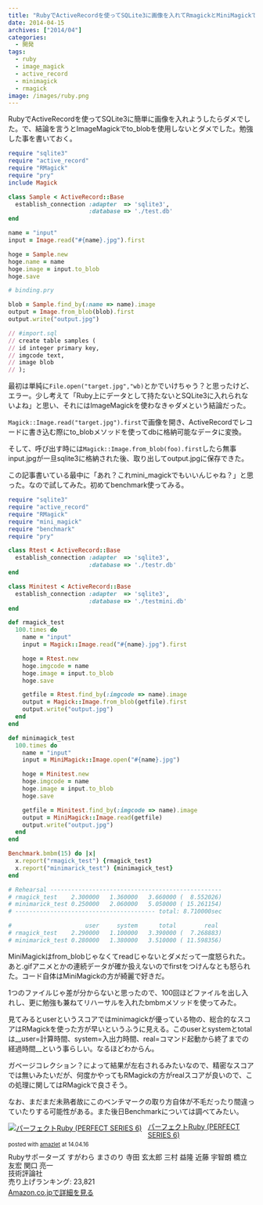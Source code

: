 ```yaml
---
title: "RubyでActiveRecordを使ってSQLite3に画像を入れてRmagickとMiniMagickでbenchmarkを試してみた"
date: 2014-04-15
archives: ["2014/04"]
categories:
  - 開発
tags:
  - ruby
  - image_magick
  - active_record
  - minimagick
  - rmagick
image: /images/ruby.png
---
```

RubyでActiveRecordを使ってSQLite3に簡単に画像を入れようしたらダメでした。で、結論を言うとImageMagickでto_blobを使用しないとダメでした。勉強した事を書いておく。

<!--more-->

```ruby
require "sqlite3"
require "active_record"
require "RMagick"
require "pry"
include Magick

class Sample < ActiveRecord::Base
  establish_connection :adapter  => 'sqlite3',
                       :database => './test.db'
end

name = "input"
input = Image.read("#{name}.jpg").first

hoge = Sample.new
hoge.name = name
hoge.image = input.to_blob
hoge.save

# binding.pry

blob = Sample.find_by(:name => name).image
output = Image.from_blob(blob).first
output.write("output.jpg")

// #import.sql
// create table samples (
// id integer primary key,
// imgcode text,
// image blob
// );
```

最初は単純に`File.open("target.jpg","wb)`とかでいけちゃう？と思ったけど、エラー。少し考えて「Ruby上にデータとして持たないとSQLite3に入れられないよね」と思い、それにはImageMagickを使わなきゃダメという結論だった。

`Magick::Image.read("target.jpg").first`で画像を開き、ActiveRecordでレコードに書き込む際にto_blobメソッドを使ってdbに格納可能なデータに変換。

そして、呼び出す時には`Magick::Image.from_blob(foo).first`したら無事input.jpgが一旦sqlite3に格納された後、取り出してoutput.jpgに保存できた。

この記事書いている最中に「あれ？これmini_magickでもいいんじゃね？」と思った。なので試してみた。初めてbenchmark使ってみる。

```ruby
require "sqlite3"
require "active_record"
require "RMagick"
require "mini_magick"
require "benchmark"
require "pry"

class Rtest < ActiveRecord::Base
  establish_connection :adapter  => 'sqlite3',
                       :database => './testr.db'
end

class Minitest < ActiveRecord::Base
  establish_connection :adapter  => 'sqlite3',
                       :database => './testmini.db'
end

def rmagick_test
  100.times do
    name = "input"
    input = Magick::Image.read("#{name}.jpg").first

    hoge = Rtest.new
    hoge.imgcode = name
    hoge.image = input.to_blob
    hoge.save

    getfile = Rtest.find_by(:imgcode => name).image
    output = Magick::Image.from_blob(getfile).first
    output.write("output.jpg")
  end
end

def minimagick_test
  100.times do
    name = "input"
    input = MiniMagick::Image.open("#{name}.jpg")

    hoge = Minitest.new
    hoge.imgcode = name
    hoge.image = input.to_blob
    hoge.save

    getfile = Minitest.find_by(:imgcode => name).image
    output = MiniMagick::Image.read(getfile)
    output.write("output.jpg")
  end
end

Benchmark.bmbm(15) do |x|
  x.report("rmagick_test") {rmagick_test}
  x.report("minimarick_test") {minimagick_test}
end

# Rehearsal -------------------------------------------------
# rmagick_test    2.300000   1.360000   3.660000 (  8.552026)
# minimarick_test 0.250000   2.060000   5.050000 ( 15.261154)
# ---------------------------------------- total: 8.710000sec

#                     user     system      total        real
# rmagick_test    2.290000   1.100000   3.390000 (  7.268883)
# minimarick_test 0.280000   1.380000   3.510000 ( 11.598356)
```

MiniMagickはfrom_blobじゃなくてreadじゃないとダメだって一度怒られた。あと.gifアニメとかの連続データが確か扱えないのでfirstをつけんなとも怒られた。コード自体はMiniMagickの方が綺麗で好きだ。

1つのファイルじゃ差が分からないと思ったので、100回ほどファイルを出し入れし、更に勉強も兼ねてリハーサルを入れたbmbmメソッドを使ってみた。

見てみるとuserというスコアではminimagickが優っている物の、総合的なスコアはRMagickを使った方が早いというふうに見える。このuserとsystemとtotalは__user=計算時間、system=入出力時間、real=コマンド起動から終了までの経過時間__という事らしい。なるほどわからん。

ガベージコレクション？によって結果が左右されるみたいなので、精密なスコアでは無いみたいだが、何度かやってもRMagickの方がrealスコアが良いので、この処理に関してはRMagickで良さそう。

なお、まだまだ未熟者故にこのベンチマークの取り方自体が不毛だったり間違っていたりする可能性がある。また後日Benchmarkについては調べてみたい。

<div class="amazlet-box" style="margin-bottom:0px;"><div class="amazlet-image" style="float:left;margin:0px 12px 1px 0px;"><a href="https://www.amazon.co.jp/exec/obidos/ASIN/4774158798/t4traw-22/ref=nosim/" name="amazletlink" target="_blank"><img src="//ecx.images-amazon.com/images/I/51K0jUf%2BiEL._SL160_.jpg" alt="パーフェクトRuby (PERFECT SERIES 6)" style="border: none;" /></a></div><div class="amazlet-info" style="line-height:120%; margin-bottom: 10px"><div class="amazlet-name" style="margin-bottom:10px;line-height:120%"><a href="https://www.amazon.co.jp/exec/obidos/ASIN/4774158798/t4traw-22/ref=nosim/" name="amazletlink" target="_blank">パーフェクトRuby (PERFECT SERIES 6)</a><div class="amazlet-powered-date" style="font-size:80%;margin-top:5px;line-height:120%">posted with <a href="https://www.amazlet.com/" title="amazlet" target="_blank">amazlet</a> at 14.04.16</div></div><div class="amazlet-detail">Rubyサポーターズ すがわら まさのり 寺田 玄太郎 三村 益隆 近藤 宇智朗 橋立 友宏 関口 亮一 <br />技術評論社 <br />売り上げランキング: 23,821<br /></div><div class="amazlet-sub-info" style="float: left;"><div class="amazlet-link" style="margin-top: 5px"><a href="https://www.amazon.co.jp/exec/obidos/ASIN/4774158798/t4traw-22/ref=nosim/" name="amazletlink" target="_blank">Amazon.co.jpで詳細を見る</a></div></div></div><div class="amazlet-footer" style="clear: left"></div></div>

